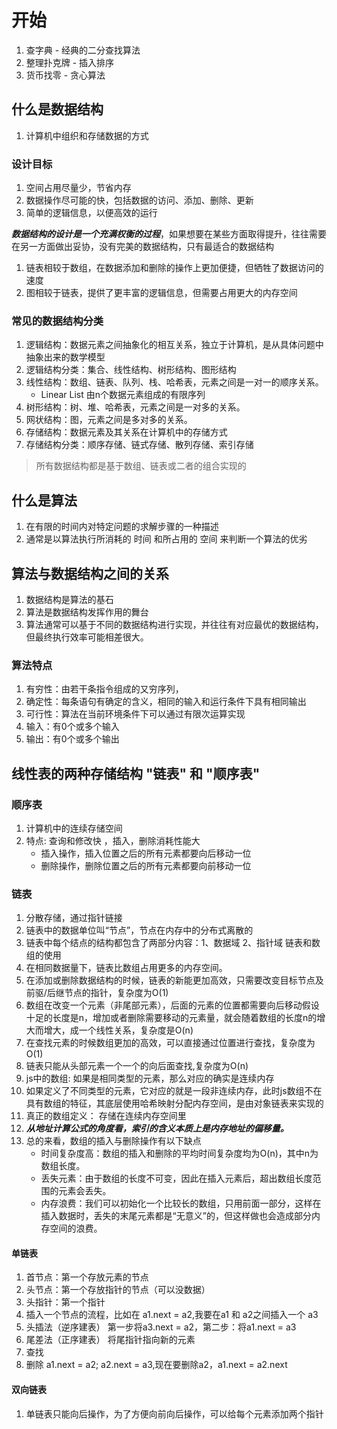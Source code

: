 # 开始

1. 查字典 - 经典的二分查找算法
2. 整理扑克牌 - 插入排序
3. 货币找零 - 贪心算法

## 什么是数据结构

1. 计算机中组织和存储数据的方式

### 设计目标

1. 空间占用尽量少，节省内存
2. 数据操作尽可能的快，包括数据的访问、添加、删除、更新
3. 简单的逻辑信息，以便高效的运行

**_数据结构的设计是一个充满权衡的过程_**，如果想要在某些方面取得提升，往往需要在另一方面做出妥协，没有完美的数据结构，只有最适合的数据结构

1. 链表相较于数组，在数据添加和删除的操作上更加便捷，但牺牲了数据访问的速度
2. 图相较于链表，提供了更丰富的逻辑信息，但需要占用更大的内存空间

### 常见的数据结构分类

1. 逻辑结构：数据元素之间抽象化的相互关系，独立于计算机，是从具体问题中抽象出来的数学模型
2. 逻辑结构分类：集合、线性结构、树形结构、图形结构
3. 线性结构：数组、链表、队列、栈、哈希表，元素之间是一对一的顺序关系。
   - Linear List 由n个数据元素组成的有限序列
4. 树形结构：树、堆、哈希表，元素之间是一对多的关系。
5. 网状结构：图，元素之间是多对多的关系。
6. 存储结构：数据元素及其关系在计算机中的存储方式
7. 存储结构分类：顺序存储、链式存储、散列存储、索引存储

> 所有数据结构都是基于数组、链表或二者的组合实现的

## 什么是算法

1. 在有限的时间内对特定问题的求解步骤的一种描述
2. 通常是以算法执行所消耗的 时间 和所占用的 空间 来判断一个算法的优劣

## 算法与数据结构之间的关系

1. 数据结构是算法的基石
2. 算法是数据结构发挥作用的舞台
3. 算法通常可以基于不同的数据结构进行实现，并往往有对应最优的数据结构，但最终执行效率可能相差很大。

### 算法特点

1. 有穷性：由若干条指令组成的又穷序列，
2. 确定性：每条语句有确定的含义，相同的输入和运行条件下具有相同输出
3. 可行性：算法在当前环境条件下可以通过有限次运算实现
4. 输入：有0个或多个输入
5. 输出：有0个或多个输出

## 线性表的两种存储结构 "链表" 和 "顺序表"

### 顺序表

1. 计算机中的连续存储空间
2. 特点: 查询和修改快 ，插入，删除消耗性能大
   - 插入操作，插入位置之后的所有元素都要向后移动一位
   - 删除操作，删除位置之后的所有元素都要向前移动一位

### 链表

1. 分散存储，通过指针链接
2. 链表中的数据单位叫“节点”，节点在内存中的分布式离散的
3. 链表中每个结点的结构都包含了两部分内容：1、数据域 2、指针域
   链表和数组的使用
4. 在相同数据量下，链表比数组占用更多的内存空间。
5. 在添加或删除数据结构的时候，链表的新能更加高效，只需要改变目标节点及前驱/后继节点的指针，复杂度为O(1)
6. 数组在改变一个元素（非尾部元素），后面的元素的位置都需要向后移动假设十足的长度是n，增加或者删除需要移动的元素量，就会随着数组的长度n的增大而增大，成一个线性关系，复杂度是O(n)
7. 在查找元素的时候数组更加的高效，可以直接通过位置进行查找，复杂度为O(1)
8. 链表只能从头部元素一个一个的向后面查找,复杂度为O(n)
9. js中的数组: 如果是相同类型的元素，那么对应的确实是连续内存
10. 如果定义了不同类型的元素，它对应的就是一段非连续内存，此时js数组不在具有数组的特征，其底层使用哈希映射分配内存空间，是由对象链表来实现的
11. 真正的数组定义： 存储在连续内存空间里
12. **_从地址计算公式的角度看，索引的含义本质上是内存地址的偏移量。_**
13. 总的来看，数组的插入与删除操作有以下缺点
    - 时间复杂度高：数组的插入和删除的平均时间复杂度均为O(n)，其中n为数组长度。
    - 丢失元素：由于数组的长度不可变，因此在插入元素后，超出数组长度范围的元素会丢失。
    - 内存浪费：我们可以初始化一个比较长的数组，只用前面一部分，这样在插入数据时，丢失的末尾元素都是“无意义”的，但这样做也会造成部分内存空间的浪费。

#### 单链表

1. 首节点：第一个存放元素的节点
2. 头节点：第一个存放指针的节点（可以没数据）
3. 头指针：第一个指针
4. 插入一个节点的流程，比如在 a1.next = a2,我要在a1 和 a2之间插入一个 a3
5. 头插法（逆序建表） 第一步将a3.next = a2，第二步：将a1.next = a3
6. 尾差法（正序建表） 将尾指针指向新的元素
7. 查找
8. 删除 a1.next = a2; a2.next = a3,现在要删除a2，a1.next = a2.next

#### 双向链表

1. 单链表只能向后操作，为了方便向前向后操作，可以给每个元素添加两个指针
